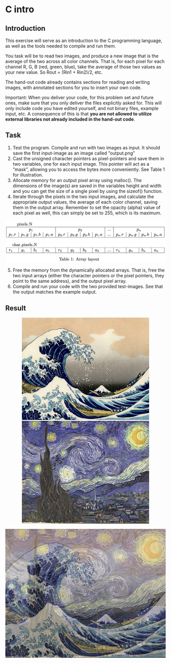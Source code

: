 # C intro

## Introduction
This exercise will serve as an introduction to the C programming language, as
well as the tools needed to compile and run them.

You task will be to read two images, and produce a new image that is the
average of the two across all color channels. That is, for each pixel for each
channel R, G, B (red, green, blue), take the average of those two values as your
new value. So Rout = (Rin1 + Rin2)/2, etc.

The hand-out code already contains sections for reading and writing images,
with annotated sections for you to insert your own code.

Important: When you deliver your code, for this problem set and future
ones, make sure that you only deliver the files explicitly asked for. This will only
include code you have edited yourself, and not binary files, example input, etc.
A consequence of this is that **you are not allowed to utilize external libraries
not already included in the hand-out code**.

## Task
1. Test the program. Compile and run with two images as input. It should
save the first input-image as an image called ”output.png”
2. Cast the unsigned character pointers as pixel-pointers and save them in
two variables, one for each input image. This pointer will act as a ”mask”,
allowing you to access the bytes more conveniently. See Table 1 for illustration.
3. Allocate memory for an output pixel array using malloc(). The dimensions
of the image(s) are saved in the variables height and width and you can
get the size of a single pixel by using the sizeof() function.
4. Iterate through the pixels in the two input images, and calculate the appropriate 
output values, the average of each color channel, saving them in the output array.
Remember to set the opacity (alpha) value of each pixel as well, this can
simply be set to 255, which is its maximum.

![Table 1: Array Layout](assignment/table_1_array_layout.png)

5. Free the memory from the dynamically allocated arrays. That is, free the
two input arrays (either the character pointers or the pixel pointers, they
point to the same address), and the output pixel array.
6. Compile and run your code with the two provided test-images. See that
the output matches the example output.


## Result

<p align="center">
  <img src="input_1.png" width="400"/>
  <img src="input_2.png" width="400"/>
</p>
<p align="center">
  <img src="output.png" />
</p>
